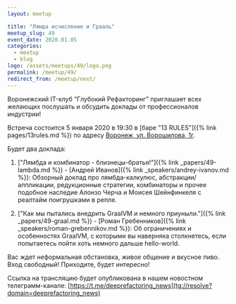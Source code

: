 ```yaml
---
layout: meetup

title: "Лямда исчисление и Грааль"
meetup_slug: 49
event_date: 2020.01.05
categories:
  - meetup
  - blog
logo: /assets/meetups/49/logo.png
permalink: /meetup/49/
redirect_from: /meetup/next/
---
```


Воронежский IT-клуб “Глубокий Рефакторинг” приглашает всех желающих послушать и
обсудить доклады от профессионалов индустрии!

Встреча состоится 5 января 2020 в 19:30 в [баре "13 RULES"]({% link
pages/13rules.md %}) по адресу [Воронеж, ул. Ворошилова,
1г](https://go.2gis.com/6mn3t).

Будет два доклада:

1. ["Лямбда и комбинатор - близнецы-братья!"]({% link _papers/49-lambda.md %}) - [Андрей Иванов]({% link _speakers/andrey-ivanov.md %}): Обзорный доклад про лямбда-калкулюс, абстракции/аппликации, редукционные стратегии, комбинаторы и прочее подобное наследие Алонзо Черча и Моисея Шейнфинкеля с реалтайм поигрушками в репле.

2. ["Как мы пытались внедрить GraalVM и немного приуныли."]({% link _papers/49-graal.md %}) - [Роман Гребенников]({% link _speakers/roman-grebennikov.md %}): Об ограничениях и особенностях GraalVM, с которыми вы наверняка столкнетесь, если попытаетесь пойти хоть немного дальше hello-world.

Вас ждет неформальная обстановка, живое общение и вкусное пиво. Вход свободный!
Приходите, будет интересно!

Ссылка на трансляцию будет опубликована в нашем новостном телеграмм-канале:
[https://t.me/deeprefactoring_news](tg://resolve?domain=deeprefactoring_news)
